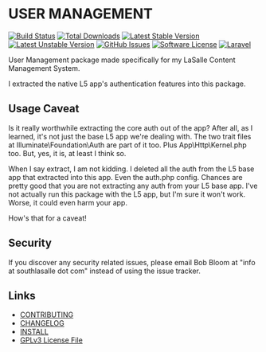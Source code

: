 # USER MANAGEMENT

[![Build Status](https://img.shields.io/travis/lasallecms/lasallecms-l5-usermanagement-pkg/master.svg?style=flat-square)](https://travis-ci.org/lasallecms/lasallecms-l5-usermanagement-pkg)
[![Total Downloads](https://img.shields.io/packagist/dt/lasallecms/usermanagement.svg?style=flat-square)](https://packagist.org/packages/lasallecms/usermanagement)
[![Latest Stable Version](https://poser.pugx.org/lasallecms/usermanagement/v/stable.svg)](https://packagist.org/packages/lasallecms/usermanagement)
[![Latest Unstable Version](https://poser.pugx.org/lasallecms/usermanagement/v/unstable.svg)](https://packagist.org/packages/lasallecms/usermanagement)
[![GitHub Issues](https://img.shields.io/github/issues/lasallecms/lasallecms-l5-usermanagement-pkg.svg)](https://github.com/lasallecms/lasallecms-l5-usermanagement-pkg/issues)
[![Software License](https://img.shields.io/badge/license-GPLv3-brightgreen.svg?style=flat-square)](LICENSE.md)
[![Laravel](https://img.shields.io/badge/Laravel-v5-brightgreen.svg?style=flat-square)](http://laravel.com)


User Management package made specifically for my LaSalle Content Management System. 

I extracted the native L5 app's authentication features into this package. 


## Usage Caveat

Is it really worthwhile extracting the core auth out of the app? After all, as I learned, it's not just the base L5 app we're dealing with. The two trait files at Illuminate\Foundation\Auth are part of it too. Plus App\Http\Kernel.php too. But, yes, it is, at least I think so.

When I say extract, I am not kidding. I deleted all the auth from the L5 base app that extracted into this app. Even the auth.php config. Chances are pretty good that you are not extracting any auth from your L5 base app. I've not actually run this package with the L5 app, but I'm sure it won't work. Worse, it could even harm your app. 

How's that for a caveat!


## Security

If you discover any security related issues, please email Bob Bloom at "info at southlasalle dot com" instead of using the issue tracker.


## Links

* [CONTRIBUTING](CONTRIBUTING.md)
* [CHANGELOG](CHANGELOG.md)
* [INSTALL](INSTALL.md)
* [GPLv3 License File](LICENSE.md)



